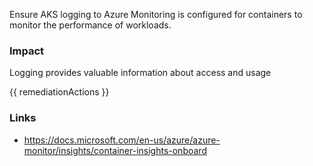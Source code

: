 
Ensure AKS logging to Azure Monitoring is configured for containers to monitor the performance of workloads.

### Impact
Logging provides valuable information about access and usage

<!-- DO NOT CHANGE -->
{{ remediationActions }}

### Links
- https://docs.microsoft.com/en-us/azure/azure-monitor/insights/container-insights-onboard


